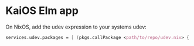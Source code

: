 # KaiOS Elm app

On NixOS, add the udev expression to your systems udev:

```nix
services.udev.packages = [ (pkgs.callPackage <path/to/repo/udev.nix> { }) ];
```
